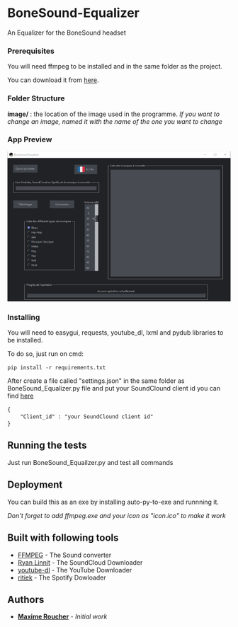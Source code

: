 # BoneSound-Equalizer

An Equalizer for the BoneSound headset

### Prerequisites

You will need ffmpeg to be installed and in the same folder as the project.

You can download it from [here](https://ffmpeg.org/).

### Folder Structure

**image/** : the location of the image used in the programme. _If you want to change an image, named it with the name of the one you want to change_

### App Preview

![Alt text](./image/Screen.png "BoneSound Equalizer")

### Installing

You will need to easygui, requests, youtube_dl, lxml and pydub libraries to be installed.

To do so, just run on cmd:

```
pip install -r requirements.txt
```

After create a file called "settings.json" in the same folder as BoneSound_Equalizer.py file and put your SoundClound client id you can find [here](https://developers.soundcloud.com/docs/api/guide)

```
{
    "Client_id" : "your SoundClound client id"
}
```

## Running the tests

Just run BoneSound_Equailzer.py and test all commands

## Deployment

You can build this as an exe by installing auto-py-to-exe and runnning it.

_Don't forget to add ffmpeg.exe and your icon as "icon.ico" to make it work_

## Built with following tools

- [FFMPEG](https://ffmpeg.org/) - The Sound converter
- [Ryan Linnit](https://github.com/linnit/Soundcloud-Downloader/blob/master/soundcloud-downloader.py) - The SoundCloud Downloader
- [youtube-dl](https://github.com/ytdl-org/youtube-dl/blob/master/README.md#readme) - The YouTube Downloader
- [ritiek](https://github.com/ritiek/spotify-downloader) - The Spotify Dowloader

## Authors

- [**Maxime Roucher**](https://github.com/maximeroucher) - _Initial work_
